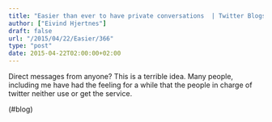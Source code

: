 ```yaml
---
title: "Easier than ever to have private conversations  | Twitter Blogs"
author: ["Eivind Hjertnes"]
draft: false
url: "/2015/04/22/Easier/366"
type: "post"
date: 2015-04-22T02:00:00+02:00
---
```


Direct messages from anyone? This is a terrible idea. Many people,
including me have had the feeling for a while that the people in charge
of twitter neither use or get the service.

(#blog)

